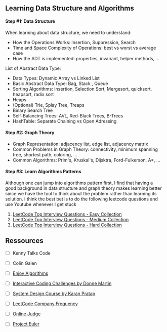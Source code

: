 ## Learning Data Structure and Algorithms

#### Step #1: Data Structure

When learning about data structure, we need to understand:

- How the Operations Works: Insertion, Suppression, Search
- Time and Space Complexity of Operations: best vs worst vs average case
- How the ADT is implemented: properties, invariant, helper methods, ...

List of Abstract Data Type:
- Data Types: Dynamic Array vs Linked List
- Basic Abstract Data Type: Bag, Stack , Queue
- Sorting Algorithms: Insertion, Selection Sort, Mergesort, quicksort, heapsort, radix sort
- Heaps
- (Optional) Trie, Splay Tree, Treaps
- Binary Search Tree
- Self-Balancing Trees: AVL, Red-Black Trees, B-Trees
- HashTable: Separate Chaining vs Open Adressing

#### Step #2: Graph Theory

- Graph Representation: adjacency list, edge list, adjacency matrix
- Common Problems in Graph Theory: connectivity, minimum spanning tree,
  shortest path, coloring, ...
- Common Algorithms: Prim's, Kruskal's, Dijsktra, Ford-Fulkerson, A*, ...

#### Step #3: Learn Algorithms Patterns

Although one can jump into algorithms pattern first, I find that having
a good background in data structure and graph theory makes learning better
since we have the tool to think about the problem rather than learning its
solution. I think the best bet is to do the following leetcode questions
and use Youtube whenever I get stuck

1. [LeetCode Top Interview Questions - Easy Collection](https://leetcode.com/explore/featured/card/top-interview-questions-easy/)
2. [LeetCode Top Interview Questions - Medium Collection](https://leetcode.com/explore/interview/card/top-interview-questions-medium/)
3. [LeetCode Top Interview Questions - Hard Collection](https://leetcode.com/explore/featured/card/top-interview-questions-hard/)
## Ressources

- [ ] Kenny Talks Code
- [ ] Colin Galen
- [ ] [Enjoy Algorithms](https://www.enjoyalgorithms.com/)
- [ ] [Interactive Coding Challenges by Donne Martin](https://github.com/donnemartin/interactive-coding-challenges)
- [ ] [System Design Course by Karan Pratap](https://github.com/karanpratapsingh/system-design)
- [ ] [LeetCode Company Frequency](https://github.com/xizhengszhang/Leetcode_company_frequency)
- [ ] [Online Judge](https://onlinejudge.org/index.php?option=com_onlinejudge&Itemid=8&category=0)
- [ ] [Project Euler](https://projecteuler.net/archives)

